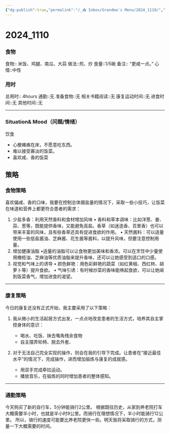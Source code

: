 ```yaml
---
{"dg-publish":true,"permalink":"/_📥 Inbox/Grandma's Menu/2024_1110/","tags":["🍛"]}
---
```


# 2024_1110
### 食物
食物:: 米饭、鸡腿、南瓜、大蒜
做法::煎、炒
食量::1/5碗
备注:: “更咸一点。”
心情::中性

### 用时
总用时:: 4hours
通勤::无
准备食物::无
相关书籍阅读::无
康复运动时间::无
进食时间::无
其他时间::无

---
### Situation& Mood（问题/情绪）
饮食
- 心梗瘫痪在床，不愿意吃东西。
- 难以接受寡淡的饭菜。
- 喜欢咸、香的饭菜
## 策略
### 食物策略
喜欢偏咸、香的口味，我要在控制总体摄盐量的情况下，采取一些小技巧，让饭菜在味道和营养上都更符合患者的需求：

1. 少盐多香：利用天然香料和食材增加风味
	•	香料和草本调味：比如洋葱、姜、蒜、葱等，既能提供香味，又能避免高盐。香草（如迷迭香、百里香）也可以带来丰富的风味，且有些香草还具有促进食欲的作用。
	•	天然酱料：可以适量使用一些低盐酱油、芝麻酱、花生酱等酱料，以提升风味，但要注意控制用量。
2. 增加健康油脂
	•适量的油脂可以让食物更加美味和香浓。可以在烹饪中少量使用橄榄油、芝麻油等优质油脂来提升香味，还可以让她感受到适口的口感。
3. 视觉和气味上的诱导
	•	颜色鲜艳：用色彩鲜艳的蔬菜（如红黄椒、西红柿、胡萝卜等）提升食欲。
	•	气味引诱：有时候炒菜的香味能唤起食欲，可以让她闻到饭菜香气，增加进食的渴望。
---
### 康复策略
今日的康复还没有正式开始，我主要采用了以下策略：
1. 我从微小的生活起居方式出发，一点点地改变患者的生活方式，培养其自主掌控身体的意识：
	- 喝水、吃饭、抹去嘴角残余食物
	- 自主摆弄轮椅、脱去外套、

2. 对于无法自己完全实现的操作，则会在我的引导下完成。让患者在“接近最佳水平”的情况下，完成操作，进而增加锻炼与康复的成就感。
	- 用双手完成牵拉运动。
	- 播放音乐，在锻炼的同时增加患者的整体感知。 
---
### 通勤策略
今天购买了新的自行车，5分钟能骑行2公里。
根据既往历史，从家到养老院打车大概需要半小时，也就是半小时9公里。而骑行在理想情况下，半小时能骑行12公里。
所以，骑行的速度可能要比养老院更快一些。明天我将采取骑行的方式，测量一下大概需要的时间。